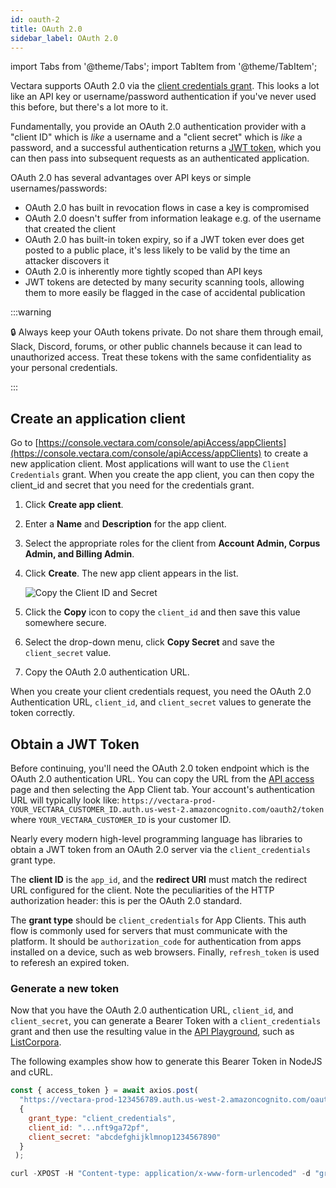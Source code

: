 ```yaml
---
id: oauth-2
title: OAuth 2.0
sidebar_label: OAuth 2.0
---
```


import Tabs from '@theme/Tabs';
import TabItem from '@theme/TabItem';

Vectara supports OAuth 2.0 via the
[client credentials grant](https://oauth.net/2/grant-types/client-credentials/).
This looks a lot like an API key or username/password authentication if you've
never used this before, but there's a lot more to it.

Fundamentally, you provide an OAuth 2.0 authentication provider with a
"client ID" which is *like* a username and a "client secret" which is *like*
a password, and a successful authentication returns a
[JWT token](https://jwt.io/), which you can then pass into subsequent requests
as an authenticated application.

OAuth 2.0 has several advantages over API keys or simple usernames/passwords:
- OAuth 2.0 has built in revocation flows in case a key is compromised
- OAuth 2.0 doesn't suffer from information leakage e.g. of the username 
  that created the client
- OAuth 2.0 has built-in token expiry, so if a JWT token ever does get posted 
  to a public place, it's less likely to be valid by the time an attacker 
  discovers it
- OAuth 2.0 is inherently more tightly scoped than API keys
- JWT tokens are detected by many security scanning tools, allowing them to 
  more easily be flagged in the case of accidental publication

:::warning

:lock: Always keep your OAuth tokens private. Do not share them through email, 
Slack, Discord, forums, or other public channels because it can lead to 
unauthorized access. Treat these tokens with the same confidentiality as your 
personal credentials. 

:::

## Create an application client
Go to [https://console.vectara.com/console/apiAccess/appClients](https://console.vectara.com/console/apiAccess/appClients)
to create a new application client.  Most applications will want to use the
`Client Credentials` grant. When you create the app client, you can then copy the 
client_id and secret that you need for the credentials grant.

1. Click **Create app client**.
2. Enter a **Name** and **Description** for the app client.
3. Select the appropriate roles for the client from **Account Admin, 
   Corpus Admin, and Billing Admin**.
4. Click **Create**.
   The new app client appears in the list.

   ![Copy the Client ID and Secret](/img/copy_client_id_and_secret.png)
5. Click the **Copy** icon to copy the `client_id` and then save this value somewhere secure.
6. Select the drop-down menu, click **Copy Secret** and save the `client_secret` value.
7. Copy the OAuth 2.0 authentication URL.

When you create your client credentials request, you need 
the OAuth 2.0 Authentication URL, `client_id`, and `client_secret` values to
generate the token correctly.

## Obtain a JWT Token

Before continuing, you'll need the OAuth 2.0 token endpoint which is the OAuth 
2.0 authentication URL. You can copy the URL from the [API access](https://console.vectara.com/console/apiAccess/appClients)
page and then selecting the App Client tab. Your account's authentication URL will typically look like:
`https://vectara-prod-YOUR_VECTARA_CUSTOMER_ID.auth.us-west-2.amazoncognito.com/oauth2/token`
where `YOUR_VECTARA_CUSTOMER_ID` is your customer ID.

Nearly every modern high-level programming language has libraries to obtain a
JWT token from an OAuth 2.0 server via the `client_credentials` grant type.

The **client ID** is the `app_id`, and the **redirect URI**
must match the redirect URL configured for the client. Note the peculiarities
of the HTTP authorization header: this is per the OAuth 2.0 standard.

The **grant type** should be `client_credentials` for App Clients. This auth
flow is commonly used for servers that must communicate with the platform. It
should be `authorization_code` for authentication from apps installed on a
device, such as web browsers. Finally, `refresh_token` is used to referesh
an expired token.

### Generate a new token

Now that you have the OAuth 2.0 authentication URL, 
`client_id`, and `client_secret`, you can generate a Bearer Token with 
a `client_credentials` grant and then use the resulting value in 
the [API Playground](/docs/rest-api/), such as [ListCorpora](/docs/rest-api/list-corpora).

The following examples show how to generate this Bearer Token in NodeJS and cURL.

<Tabs>
<TabItem value="nodejs-example" label="NodeJS">

```js
const { access_token } = await axios.post(
  "https://vectara-prod-123456789.auth.us-west-2.amazoncognito.com/oauth2/token",
  {
    grant_type: "client_credentials",
    client_id: "...nft9ga72pf",
    client_secret: "abcdefghijklmnop1234567890"
  }
 );
```
</TabItem>
<TabItem value="curl-example" label="cURL" default>

```js
curl -XPOST -H "Content-type: application/x-www-form-urlencoded" -d "grant_type=client_credentials&client_id=...nft9ga72pf&client_secret=abcdefghijklmnop1234567890" https://vectara-prod-123456789.auth.us-west-2.amazoncognito.com/oauth2/token | jq -r ".access_token"

```
</TabItem>

</Tabs>